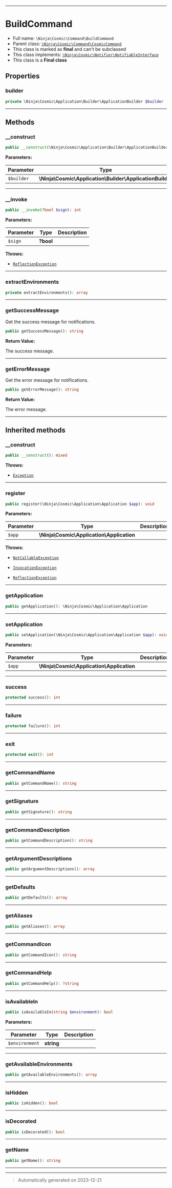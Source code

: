 ***

# BuildCommand





* Full name: `\Ninja\Cosmic\Command\BuildCommand`
* Parent class: [`\Ninja\Cosmic\Command\CosmicCommand`](./CosmicCommand.md)
* This class is marked as **final** and can't be subclassed
* This class implements:
[`\Ninja\Cosmic\Notifier\NotifiableInterface`](../Notifier/NotifiableInterface.md)
* This class is a **Final class**



## Properties


### builder



```php
private \Ninja\Cosmic\Application\Builder\ApplicationBuilder $builder
```






***

## Methods


### __construct



```php
public __construct(\Ninja\Cosmic\Application\Builder\ApplicationBuilder $builder): mixed
```








**Parameters:**

| Parameter | Type | Description |
|-----------|------|-------------|
| `$builder` | **\Ninja\Cosmic\Application\Builder\ApplicationBuilder** |  |





***

### __invoke



```php
public __invoke(?bool $sign): int
```








**Parameters:**

| Parameter | Type | Description |
|-----------|------|-------------|
| `$sign` | **?bool** |  |




**Throws:**

- [`ReflectionException`](../../../ReflectionException.md)



***

### extractEnvironments



```php
private extractEnvironments(): array
```












***

### getSuccessMessage

Get the success message for notifications.

```php
public getSuccessMessage(): string
```









**Return Value:**

The success message.




***

### getErrorMessage

Get the error message for notifications.

```php
public getErrorMessage(): string
```









**Return Value:**

The error message.




***


## Inherited methods


### __construct



```php
public __construct(): mixed
```











**Throws:**

- [`Exception`](../../../Exception.md)



***

### register



```php
public register(\Ninja\Cosmic\Application\Application $app): void
```








**Parameters:**

| Parameter | Type | Description |
|-----------|------|-------------|
| `$app` | **\Ninja\Cosmic\Application\Application** |  |




**Throws:**

- [`NotCallableException`](../../../Invoker/Exception/NotCallableException.md)

- [`InvocationException`](../../../Invoker/Exception/InvocationException.md)

- [`ReflectionException`](../../../ReflectionException.md)



***

### getApplication



```php
public getApplication(): \Ninja\Cosmic\Application\Application
```












***

### setApplication



```php
public setApplication(\Ninja\Cosmic\Application\Application $app): void
```








**Parameters:**

| Parameter | Type | Description |
|-----------|------|-------------|
| `$app` | **\Ninja\Cosmic\Application\Application** |  |





***

### success



```php
protected success(): int
```












***

### failure



```php
protected failure(): int
```












***

### exit



```php
protected exit(): int
```












***

### getCommandName



```php
public getCommandName(): string
```












***

### getSignature



```php
public getSignature(): string
```












***

### getCommandDescription



```php
public getCommandDescription(): string
```












***

### getArgumentDescriptions



```php
public getArgumentDescriptions(): array
```












***

### getDefaults



```php
public getDefaults(): array
```












***

### getAliases



```php
public getAliases(): array
```












***

### getCommandIcon



```php
public getCommandIcon(): string
```












***

### getCommandHelp



```php
public getCommandHelp(): ?string
```












***

### isAvailableIn



```php
public isAvailableIn(string $environment): bool
```








**Parameters:**

| Parameter | Type | Description |
|-----------|------|-------------|
| `$environment` | **string** |  |





***

### getAvailableEnvironments



```php
public getAvailableEnvironments(): array
```












***

### isHidden



```php
public isHidden(): bool
```












***

### isDecorated



```php
public isDecorated(): bool
```












***

### getName



```php
public getName(): string
```












***


***
> Automatically generated on 2023-12-21
